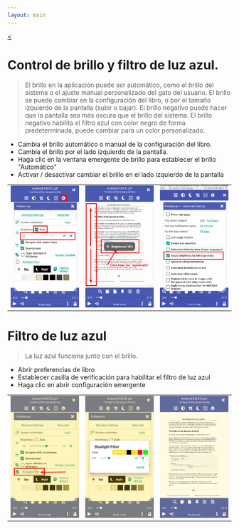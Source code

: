 ```yaml
---
layout: main
---
```

[<](/wiki/faq/es)

# Control de brillo y filtro de luz azul.

> El brillo en la aplicación puede ser automático, como el brillo del sistema o el ajuste manual personalizado del gato del usuario.
El brillo se puede cambiar en la configuración del libro, o por el tamaño izquierdo de la pantalla (subir o bajar).
El brillo negativo puede hacer que la pantalla sea más oscura que el brillo del sistema.
El brillo negativo habilita el filtro azul con color negro de forma predeterminada, puede cambiar para un color personalizado.


* Cambia el brillo automático o manual de la configuración del libro.
* Cambia el brillo por el lado izquierdo de la pantalla.
* Haga clic en la ventana emergente de brillo para establecer el brillo &quot;Automático&quot;
* Activar / desactivar cambiar el brillo en el lado izquierdo de la pantalla

||||
|-|-|-|
|![](1.png)|![](2.png)|![](3.png)|

# Filtro de luz azul
> La luz azul funciona junto con el brillo.

* Abrir preferencias de libro
* Establecer casilla de verificación para habilitar el filtro de luz azul
* Haga clic en abrir configuración emergente

||||
|-|-|-|
|![](7.png)|![](6.png)|![](8.png)|
